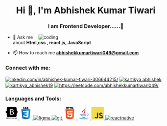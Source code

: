 <h1 align="center">Hi 👋, I'm Abhishek Kumar Tiwari</h1>
<h3 align="center">I am Frontend Developer......🥰</h3>
<img align="right" alt="coding" width="400" src="https://media3.giphy.com/media/v1.Y2lkPTc5MGI3NjExMzlhMWZlYjUxYWZkMmM0ZTIyY2JjMGFhZDI2NjM3OTNhMmQ5MjkwNCZlcD12MV9pbnRlcm5hbF9naWZzX2dpZklkJmN0PXM/lP8xu5t2DLGG045H8F/giphy.gif">

- 💬 Ask me about **Html,css , react js, JavaScript**

- 📫 How to reach me **abhishekkumartiwari049@gmail.com**

<h3 align="left">Connect with me:</h3>
<p align="left">
<a href="https://linkedin.com/in/inkedin.com/in/abhishek-kumar-tiwari-306644215/" target="blank"><img align="center" src="https://raw.githubusercontent.com/rahuldkjain/github-profile-readme-generator/master/src/images/icons/Social/linked-in-alt.svg" alt="inkedin.com/in/abhishek-kumar-tiwari-306644215/" height="30" width="40" /></a>
<a href="https://fb.com/kartikya abhishek" target="blank"><img align="center" src="https://raw.githubusercontent.com/rahuldkjain/github-profile-readme-generator/master/src/images/icons/Social/facebook.svg" alt="kartikya abhishek" height="30" width="40" /></a>
<a href="https://instagram.com/kartikya_abhishek19" target="blank"><img align="center" src="https://raw.githubusercontent.com/rahuldkjain/github-profile-readme-generator/master/src/images/icons/Social/instagram.svg" alt="kartikya_abhishek19" height="30" width="40" /></a>
<a href="https://www.leetcode.com/https://leetcode.com/abhishekkumartiwari049/" target="blank"><img align="center" src="https://raw.githubusercontent.com/rahuldkjain/github-profile-readme-generator/master/src/images/icons/Social/leet-code.svg" alt="https://leetcode.com/abhishekkumartiwari049/" height="30" width="40" /></a>
</p>

<h3 align="left">Languages and Tools:</h3>
<p align="left"> <a href="https://getbootstrap.com" target="_blank" rel="noreferrer"> <img src="https://raw.githubusercontent.com/devicons/devicon/master/icons/bootstrap/bootstrap-plain-wordmark.svg" alt="bootstrap" width="40" height="40"/> </a> <a href="https://www.w3schools.com/css/" target="_blank" rel="noreferrer"> <img src="https://raw.githubusercontent.com/devicons/devicon/master/icons/css3/css3-original-wordmark.svg" alt="css3" width="40" height="40"/> </a> <a href="https://www.figma.com/" target="_blank" rel="noreferrer"> <img src="https://www.vectorlogo.zone/logos/figma/figma-icon.svg" alt="figma" width="40" height="40"/> </a> <a href="https://git-scm.com/" target="_blank" rel="noreferrer"> <img src="https://www.vectorlogo.zone/logos/git-scm/git-scm-icon.svg" alt="git" width="40" height="40"/> </a> <a href="https://www.w3.org/html/" target="_blank" rel="noreferrer"> <img src="https://raw.githubusercontent.com/devicons/devicon/master/icons/html5/html5-original-wordmark.svg" alt="html5" width="40" height="40"/> </a> <a href="https://www.java.com" target="_blank" rel="noreferrer"> <img src="https://raw.githubusercontent.com/devicons/devicon/master/icons/java/java-original.svg" alt="java" width="40" height="40"/> </a> <a href="https://developer.mozilla.org/en-US/docs/Web/JavaScript" target="_blank" rel="noreferrer"> <img src="https://raw.githubusercontent.com/devicons/devicon/master/icons/javascript/javascript-original.svg" alt="javascript" width="40" height="40"/> </a> <a href="https://reactnative.dev/" target="_blank" rel="noreferrer"> <img src="https://reactnative.dev/img/header_logo.svg" alt="reactnative" width="40" height="40"/> </a> </p>
